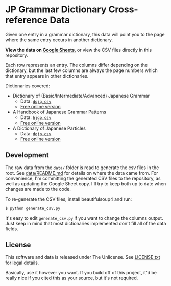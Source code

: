 
# JP Grammar Dictionary Cross-reference Data

Given one entry in a grammar dictionary, this data will point you to the page
where the same entry occurs in another dictionary.

**View the data on [Google
Sheets](https://docs.google.com/spreadsheets/d/1sRvteCg5UdaLpMSheNZtNKhEZO7T1ZhtS7UoQSCq3bA/edit?usp=sharing)**,
or view the CSV files directly in this repository.

Each row represents an entry. The columns differ depending on the dictionary,
but the last few columns are always the page numbers which that entry appears
in other dictionaries.

Dictionaries covered:

* Dictionary of (Basic/Intermediate/Advanced) Japanese Grammar
    * Data: [`dojg.csv`](dojg.csv)
    * [Free online version](https://core6000.neocities.org/dojg/)
* A Handbook of Japanese Grammar Patterns
    * Data: [`hjgp.csv`](hjgp.csv)
    * [Free online version](https://core6000.neocities.org/hjgp/)
* A Dictionary of Japanese Particles
    * Data: [`dojp.csv`](dojp.csv)
    * [Free online version](https://archive.org/details/a-dictionary-of-japanese-particles/mode/2up)


## Development

The raw data from the `data/` folder is read to generate the csv files in the
root. See [data/README.md](data/README.md) for details on where the data came
from. For convenience, I'm committing the generated CSV files to the
repository, as well as updating the Google Sheet copy. I'll try to keep both up
to date when changes are made to the code.

To re-generate the CSV files, install beautifulsoup4 and run:

    $ python generate_csv.py

It's easy to edit `generate_csv.py` if you want to change the columns output.
Just keep in mind that most dictionaries implemented don't fill all of the data
fields.


## License

This software and data is released under The Unlicense. See
[LICENSE.txt](LICENSE.txt) for legal details.

Basically, use it however you want. If you build off of this project, it'd be
really nice if you cited this as your source, but it's not required.
